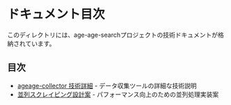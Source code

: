 # ドキュメント目次

このディレクトリには、age-age-searchプロジェクトの技術ドキュメントが格納されています。

## 目次

- [ageage-collector 技術詳細](ageage-collector.md) - データ収集ツールの詳細な技術説明
- [並列スクレイピング設計案](parallel-scraping.md) - パフォーマンス向上のための並列処理実装案 